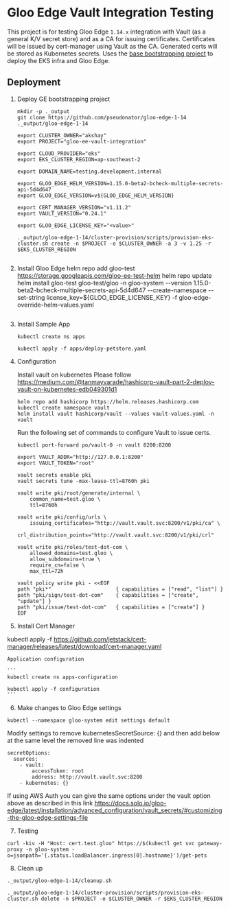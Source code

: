 # Gloo Edge Vault Integration Testing

This project is for testing Gloo Edge `1.14.x` integration with Vault (as a general K/V secret store) and as a CA for issuing certificates. Certificates will be issued by cert-manager using Vault as the CA. Generated certs will be stored as Kubernetes secrets.
Uses the [base bootstrapping project](https://github.com/pseudonator/gloo-edge-1-14) to deploy the EKS infra and Gloo Edge.

## Deployment

1. Deploy GE bootstrapping project

    ```
    mkdir -p ._output
    git clone https://github.com/pseudonator/gloo-edge-1-14 ._output/gloo-edge-1-14

    export CLUSTER_OWNER="akshay"
    export PROJECT="gloo-ee-vault-integration"

    export CLOUD_PROVIDER="eks"
    export EKS_CLUSTER_REGION=ap-southeast-2

    export DOMAIN_NAME=testing.development.internal

    export GLOO_EDGE_HELM_VERSION=1.15.0-beta2-bcheck-multiple-secrets-api-5d4d647
    export GLOO_EDGE_VERSION=v${GLOO_EDGE_HELM_VERSION}

    export CERT_MANAGER_VERSION="v1.11.2"
    export VAULT_VERSION="0.24.1"
    
    export GLOO_EDGE_LICENSE_KEY="<value>"

    ._output/gloo-edge-1-14/cluster-provision/scripts/provision-eks-cluster.sh create -n $PROJECT -o $CLUSTER_OWNER -a 3 -v 1.25 -r $EKS_CLUSTER_REGION

    
2. Install Gloo Edge
    helm repo add gloo-test https://storage.googleapis.com/gloo-ee-test-helm 
    helm repo update
    helm install gloo-test gloo-test/gloo -n gloo-system --version 1.15.0-beta2-bcheck-multiple-secrets-api-5d4d647 --create-namespace --set-string license_key=${GLOO_EDGE_LICENSE_KEY} -f gloo-edge-override-helm-values.yaml

    ```

3. Install Sample App

    ```
    kubectl create ns apps

    kubectl apply -f apps/deploy-petstore.yaml
    ```

4. Configuration


    Install vault on kubernetes
    Please follow https://medium.com/@tanmayvarade/hashicorp-vault-part-2-deploy-vault-on-kubernetes-edb049301d1
    
    ```
    helm repo add hashicorp https://helm.releases.hashicorp.com
    kubectl create namespace vault
    helm install vault hashicorp/vault --values vault-values.yaml -n vault
    ```
    Run the following set of commands to configure Vault to issue certs.

    ```
    kubectl port-forward po/vault-0 -n vault 8200:8200

    export VAULT_ADDR="http://127.0.0.1:8200"
    export VAULT_TOKEN="root"

    vault secrets enable pki
    vault secrets tune -max-lease-ttl=8760h pki

    vault write pki/root/generate/internal \
        common_name=test.gloo \
        ttl=8760h

    vault write pki/config/urls \
        issuing_certificates="http://vault.vault.svc:8200/v1/pki/ca" \
        crl_distribution_points="http://vault.vault.svc:8200/v1/pki/crl"

    vault write pki/roles/test-dot-com \
        allowed_domains=test.gloo \
        allow_subdomains=true \
        require_cn=false \
        max_ttl=72h

    vault policy write pki - <<EOF
    path "pki*"                     { capabilities = ["read", "list"] }
    path "pki/sign/test-dot-com"    { capabilities = ["create", "update"] }
    path "pki/issue/test-dot-com"   { capabilities = ["create"] }
    EOF
    ```


5. Install Cert Manager 

kubectl apply -f https://github.com/jetstack/cert-manager/releases/latest/download/cert-manager.yaml

    Application configuration

    ```
    kubectl create ns apps-configuration

    kubectl apply -f configuration
    ```
6. Make changes to Gloo Edge settings 

```
kubectl --namespace gloo-system edit settings default
```
Modify settings to remove kubernetesSecretSource: {} and  then add below at the same level the removed line was indented

```
secretOptions:
  sources:
    - vault:
        accessToken: root
        address: http://vault.vault.svc:8200
    - kubernetes: {}
``` 
If using AWS Auth you can give the same options under the vault option above as described in this link 
https://docs.solo.io/gloo-edge/latest/installation/advanced_configuration/vault_secrets/#customizing-the-gloo-edge-settings-file

7. Testing

```
curl -kiv -H "Host: cert.test.gloo" https://$(kubectl get svc gateway-proxy -n gloo-system -o=jsonpath='{.status.loadBalancer.ingress[0].hostname}')/get-pets
```

8.  Clean up

```
._output/gloo-edge-1-14/cleanup.sh

._output/gloo-edge-1-14/cluster-provision/scripts/provision-eks-cluster.sh delete -n $PROJECT -o $CLUSTER_OWNER -r $EKS_CLUSTER_REGION
```
